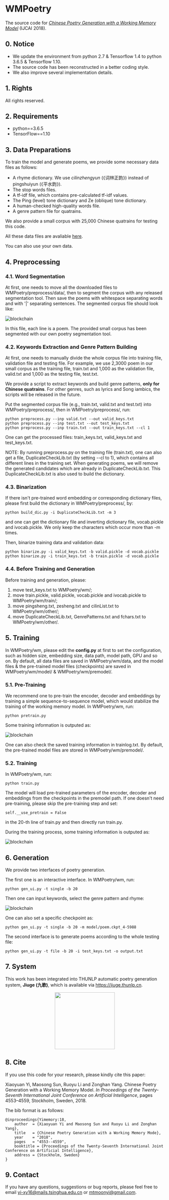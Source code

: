 # WMPoetry
The source code for [*Chinese Poetry Generation with a Working Memory Model*](https://www.ijcai.org/proceedings/2018/0633.pdf) (IJCAI 2018).

## 0. Notice
* We update the environment from python 2.7 & Tensorflow 1.4 to python 3.6.5 & Tensorflow 1.10.
* The source code has been reconstructed in a better coding style.
* We also improve several implementation details.

## 1. Rights
All rights reserved.
## 2. Requirements
* python==3.6.5
* TensorFlow==1.10

## 3. Data Preparations
To train the model and generate poems, we provide some necessary data files as follows:

* A rhyme dictionary. We use *cilinzhengyun* (《词林正韵》) instead of pingshuiyun (《平水韵》).
* The stop words files.
* A tf-idf file, which contains pre-calculated tf-idf values.
* The Ping (level) tone dictionary and Ze (oblique) tone dictionary.
* A human-checked high-quality words file.
* A genre pattern file for quatrains.

We also provide a small corpus with 25,000 Chinese quatrains for testing this code.

All these data files are avaliable [here](https://drive.google.com/drive/folders/1YrIC9hUAZ1LRceRPXnpsdtorjIrvJeQy?usp=sharing).

You can also use your own data.

## 4. Preprocessing

### 4.1. Word Segmentation

At first, one needs to move all the downloaded files to WMPoetry/preprocess/data/, then to segment the corpus with any released segmentation tool. Then save the poems with whitespace separating words and with '|' separating sentences. The segmented corpus file should look like:

![blockchain](pictures/p1.png)

In this file, each line is a poem. The provided small corpus has been segmented with our own poetry segmentation tool.

### 4.2. Keywords Extraction and Genre Pattern Building
At first, one needs to manually divide the whole corpus file into training file, validation file and testing file. For example, we use 2,3000 poem in our small corpus as the training file, train.txt and 1,000 as the validation file, valid.txt and 1,000 as the testing file, test.txt.

We provide a script to extract keywords and build genre patterns, **only for Chinese quatrains**. For other genres, such as lyrics and Song iambics, the scripts will be released in the future.

Put the segmented corpus file (e.g., train.txt, valid.txt and test.txt) into WMPoetry/preprocess/, then in WMPoetry/preprocess/, run:
```
python preprocess.py --inp valid.txt --out valid_keys.txt
python preprocess.py --inp test.txt --out test_keys.txt
python preprocess.py --inp train.txt --out train_keys.txt --cl 1
```
One can get the processed files: train_keys.txt, valid_keys.txt and test_keys.txt.

NOTE: By running preprocess.py on the training file (train.txt), one can also get a file, DuplicateCheckLib.txt (by setting --cl to 1), which contains all different lines in the training set. When generating poems, we will remove the generated candidates which are already in DuplicateCheckLib.txt. This DuplicateCheckLib.txt is also used to build the dictionary.

### 4.3. Binarization

If there isn't pre-trained word embedding or corresponding dictionary files, please first build the dictionary in WMPoetry/preprocess/, by:
```
python build_dic.py -i DuplicateCheckLib.txt -m 3
```
and one can get the dictionary file and inverting dictionary file, vocab.pickle and ivocab.pickle. We only keep the characters which occur more than -m times.

Then, binarize training data and validation data:
```
python binarize.py -i valid_keys.txt -b valid.pickle -d vocab.pickle
python binarize.py -i train_keys.txt -b train.pickle -d vocab.pickle
```

### 4.4. Before Training and Generation

Before training and generation, please:
1. move test_keys.txt to WMPoetry/wm/;
2. move train.pickle, valid.pickle, vocab.pickle and ivocab.pickle to WMPoetry/wm/train/;
3. move pingsheng.txt, zesheng.txt and cilinList.txt to WMPoetry/wm/other/;
4. move DuplicateCheckLib.txt, GenrePatterns.txt and fchars.txt to WMPoetry/wm/other/.

## 5. Training
In WMPoetry/wm, please edit the **config.py** at first to set the configuration, such as hidden size, embedding size, data path, model path, GPU and so on. By default, all data files are saved in WMPoetry/wm/data, and the model files & the pre-trained model files (checkpoints) are saved in WMPoetry/wm/model/ & WMPoetry/wm/premodel/.

### 5.1. Pre-Training
We recommend one to pre-train the encoder, decoder and embeddings by training a simple sequence-to-sequence model, which would stabilize the training of the working memory model. In WMPoetry/wm, run:
```
python pretrain.py
```
Some training information is outputed as:

![blockchain](pictures/p2.png)

One can also check the saved training information in trainlog.txt. By default, the pre-trained model files are stored in WMPoetry/wm/premodel/.

### 5.2. Training
In WMPoetry/wm, run:
```
python train.py
```

The model will load pre-trained parameters of the encoder, decoder and embeddings from the checkpoints in the premodel path. If one doesn't need pre-training, please skip the pre-training step and set:
```
self.__use_pretrain = False
```
in the 20-th line of train.py and then directly run train.py. 

During the training process, some training information is outputed as:

![blockchain](pictures/p3.png)

## 6. Generation
We provide two interfaces of poetry generation.

The first one is an interactive interface. In WMPoetry/wm, run:
```
python gen_ui.py -t single -b 20
```

Then one can input keywords, select the genre pattern and rhyme:

![blockchain](pictures/p4.png)

One can also set a specific checkpoint as:
```
python gen_ui.py -t single -b 20 -m model/poem.ckpt_4-5988
```

The second interface is to generate poems according to the whole testing file:
```
python gen_ui.py -t file -b 20 -i test_keys.txt -o output.txt
```
## 7. System
This work has been integrated into THUNLP automatic poetry generation system, **Jiuge (九歌)**, which is available via https://jiuge.thunlp.cn. 

<div align=center><img width="190" height="180" src="pictures/logo.png"/></div>

## 8. Cite
If you use this code for your research, please kindly cite this paper:

Xiaoyuan Yi, Maosong Sun, Ruoyu Li and Zonghan Yang. Chinese Poetry Generation with a Working Memory Model. *In Proceedings of the Twenty-Seventh International Joint Conference on Artificial Intelligence*, pages 4553–4559, Stockholm, Sweden, 2018.

The bib format is as follows:
```
@inproceedings{Yimemory:18,
    author  = {Xiaoyuan Yi and Maosong Sun and Ruoyu Li and Zonghan Yang},
    title   = {Chinese Poetry Generation with a Working Memory Mode},
    year    = "2018",
    pages   = "4553--4559",
    booktitle = {Proceedings of the Twenty-Seventh International Joint Conference on Artificial Intelligence},
    address = {Stockholm, Sweden}
}
```

## 9. Contact
If you have any questions, suggestions or bug reports, please feel free to email yi-xy16@mails.tsinghua.edu.cn or mtmoonyi@gmail.com.
